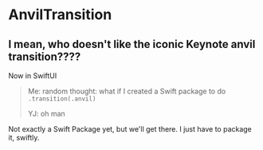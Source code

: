 # AnvilTransition
## I mean, who doesn't like the iconic Keynote anvil transition????
Now in SwiftUI

> Me: random thought: what if I created a Swift package to do `.transition(.anvil)`
>
> YJ: oh man

Not exactly a Swift Package yet, but we'll get there. I just have to package it, swiftly.
